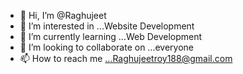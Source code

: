 - 👋 Hi, I’m @Raghujeet
- 👀 I’m interested in ...Website Development
- 🌱 I’m currently learning ...Web Development
- 💞️ I’m looking to collaborate on ...everyone
- 📫 How to reach me ...Raghujeetroy188@gmail.com                                                                                                                         

<!---
Raghujeet/Raghujeet is a ✨ special ✨ repository because its `README.md` (this file) appears on your GitHub profile.
You can click the Preview link to take a look at your changes.
--->
